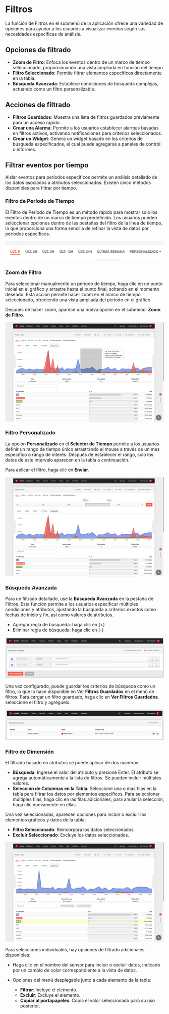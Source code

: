 # Filtros

La función de Filtros en el submenú de la aplicación ofrece una variedad de opciones para ayudar a los usuarios a visualizar eventos según sus necesidades específicas de análisis.

## Opciones de filtrado

- **Zoom de Filtro**: Enfoca los eventos dentro de un marco de tiempo seleccionado, proporcionando una vista ampliada en función del tiempo.
- **Filtro Seleccionado**: Permite filtrar elementos específicos directamente en la tabla.
- **Búsqueda Avanzada**: Establece condiciones de búsqueda complejas, actuando como un filtro personalizable.

## Acciones de filtrado

- **Filtros Guardados**: Muestra una lista de filtros guardados previamente para un acceso rápido.
- **Crear una Alarma**: Permite a los usuarios establecer alarmas basadas en filtros activos, activando notificaciones para criterios seleccionados.
- **Crear un Widget**: Genera un widget basado en los criterios de búsqueda especificados, el cual puede agregarse a paneles de control o informes.

## Filtrar eventos por tiempo

Aislar eventos para períodos específicos permite un análisis detallado de los datos asociados a atributos seleccionados. Existen cinco métodos disponibles para filtrar por tiempo.

### Filtro de Período de Tiempo

El Filtro de Período de Tiempo es un método rápido para mostrar solo los eventos dentro de un marco de tiempo predefinido. Los usuarios pueden seleccionar opciones dentro de las pestañas del filtro de la línea de tiempo, lo que proporciona una forma sencilla de refinar la vista de datos por períodos específicos.

![Filtrado por tiempo](images/ch04_img032.png)

### Zoom de Filtro

Para seleccionar manualmente un período de tiempo, haga clic en un punto inicial en el gráfico y arrastre hasta el punto final, soltando en el momento deseado. Esta acción permite hacer zoom en el marco de tiempo seleccionado, ofreciendo una vista ampliada del período en el gráfico.

Después de hacer zoom, aparece una nueva opción en el submenú: **Zoom de Filtro**.

![Filtro Zoom](images/ch04_img033.png)

### Filtro Personalizado

La opción **Personalizado** en el **Selector de Tiempo** permite a los usuarios definir un rango de tiempo único arrastrando el mouse a través de un mes específico o rango de interés. Después de establecer el rango, solo los datos de este intervalo aparecen en la tabla a continuación.

Para aplicar el filtro, haga clic en **Enviar**.

![Filtro Personalizado](images/ch04_img034.png)

### Búsqueda Avanzada

Para un filtrado detallado, use la **Búsqueda Avanzada** en la pestaña de Filtros. Esta función permite a los usuarios especificar múltiples condiciones y atributos, ajustando la búsqueda a criterios exactos como fechas de inicio y fin, así como valores de atributos.

- Agregar regla de búsqueda: haga clic en (+)
- Eliminar regla de búsqueda: haga clic en (-)

![Búsqueda Avanzada](images/ch04_img035.png)

Una vez configurado, puede guardar los criterios de búsqueda como un filtro, lo que lo hace disponible en Ver **Filtros Guardados** en el menú de filtros. Para cargar un filtro guardado, haga clic en **Ver Filtros Guardados**, seleccione el filtro y agréguelo.

![Filtros Guardados](images/ch04_img036.png)

### Filtro de Dimensión

El filtrado basado en atributos se puede aplicar de dos maneras:

- **Búsqueda**: Ingrese el valor del atributo y presione Enter. El atributo se agrega automáticamente a la lista de filtros. Se pueden incluir múltiples valores.
- **Selección de Columnas en la Tabla**: Seleccione una o más filas en la tabla para filtrar los datos por elementos específicos. Para seleccionar múltiples filas, haga clic en las filas adicionales; para anular la selección, haga clic nuevamente en ellas.

Una vez seleccionadas, aparecen opciones para incluir o excluir los elementos gráficos y datos de la tabla:

- **Filtro Seleccionado**: Reincorpora los datos seleccionados.
- **Excluir Seleccionado**: Excluye los datos seleccionados.

![Filtro de Dimensión](images/ch04_img037.png)

Para selecciones individuales, hay opciones de filtrado adicionales disponibles:

- Haga clic en el nombre del sensor para incluir o excluir datos, indicado por un cambio de color correspondiente a la vista de datos.

- Opciones del menú desplegable junto a cada elemento de la tabla:
    - **Filtrar**: Incluye el elemento.
    - **Excluir**: Excluye el elemento.
    - **Copiar al portapapeles**: Copia el valor seleccionado para su uso posterior.
